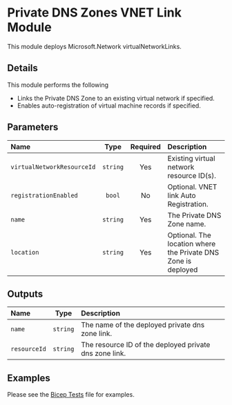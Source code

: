 # Private DNS Zones VNET Link Module

This module deploys Microsoft.Network virtualNetworkLinks.

## Details

This module performs the following

- Links the Private DNS Zone to an existing virtual network if specified.
- Enables auto-registration of virtual machine records if specified.

## Parameters

| Name                       | Type     | Required | Description                                                   |
| :------------------------- | :------: | :------: | :------------------------------------------------------------ |
| `virtualNetworkResourceId` | `string` | Yes      | Existing virtual network resource ID(s).                      |
| `registrationEnabled`      | `bool`   | No       | Optional. VNET link Auto Registration.                        |
| `name`                     | `string` | Yes      | The Private DNS Zone name.                                    |
| `location`                 | `string` | Yes      | Optional. The location where the Private DNS Zone is deployed |

## Outputs

| Name         | Type     | Description                                            |
| :----------- | :------: | :----------------------------------------------------- |
| `name`       | `string` | The name of the deployed private dns zone link.        |
| `resourceId` | `string` | The resource ID of the deployed private dns zone link. |

## Examples

Please see the [Bicep Tests](test/main.test.bicep) file for examples.